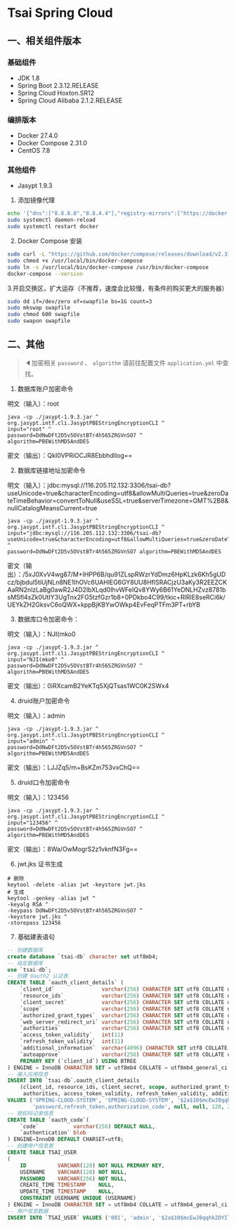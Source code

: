 # Tsai Spring Cloud

## 一、相关组件版本

### 基础组件

- JDK 1.8
- Spring Boot 2.3.12.RELEASE
- Spring Cloud Hoxton.SR12
- Spring Cloud Alibaba 2.1.2.RELEASE

### 编排版本

- Docker 27.4.0
- Docker Compose 2.31.0
- CentOS 7.8

### 其他组件

- Jasypt 1.9.3

1. 添加镜像代理

```bash
echo '{"dns":["8.8.8.8","8.8.4.4"],"registry-mirrors":["https://docker.xuanyuan.me","https://docker.1ms.run","https://hub.rat.dev"]}' > /etc/docker/daemon.json
sudo systemctl daemon-reload
sudo systemctl restart docker
```

2. Docker Compose 安装

```bash
sudo curl -L "https://github.com/docker/compose/releases/download/v2.31.0/docker-compose-$(uname -s)-$(uname -m)" -o /usr/local/bin/docker-compose
sudo chmod +x /usr/local/bin/docker-compose
sudo ln -s /usr/local/bin/docker-compose /usr/bin/docker-compose
docker-compose --version
```

3.开启交换区，扩大运存（不推荐，速度会比较慢，有条件的购买更大的服务器）

```bash
sudo dd if=/dev/zero of=swapfile bs=1G count=3
sudo mkswap swapfile
sudo chmod 600 swapfile
sudo swapon swapfile
```

## 二、其他

> 🔈加密相关 `password` 、 `algorithm` 请前往配置文件 `application.yml` 中查找。

1. 数据库账户加密命令

明文（输入）：root

```shell
java -cp ./jasypt-1.9.3.jar ^
org.jasypt.intf.cli.JasyptPBEStringEncryptionCLI ^
input="root" ^
password=DdNwDFt2D5v5OVstBTr4h565ZRGVnSO7 ^
algorithm=PBEWithMD5AndDES
```

密文（输出）：QkI0VPRiOCJR8EbbhdlIog==

2. 数据库链接地址加密命令

明文（输入）：jdbc:mysql://116.205.112.132:3306/tsai-db?useUnicode=true&characterEncoding=utf8&allowMultiQueries=true&zeroDateTimeBehavior=convertToNull&useSSL=true&serverTimezone=GMT%2B8&nullCatalogMeansCurrent=true

```shell
java -cp ./jasypt-1.9.3.jar ^
org.jasypt.intf.cli.JasyptPBEStringEncryptionCLI ^
input="jdbc:mysql://116.205.112.132:3306/tsai-db?useUnicode=true&characterEncoding=utf8&allowMultiQueries=true&zeroDateTimeBehavior=convertToNull&useSSL=true&serverTimezone=GMT%2B8&nullCatalogMeansCurrent=true" ^
password=DdNwDFt2D5v5OVstBTr4h565ZRGVnSO7 algorithm=PBEWithMD5AndDES
```

密文（输出）：/5xJ0XvV4wg87/M+IHPP6B/qu91ZLspRWzrYdDmz6HpKLzk6Kh5gUDcz/bjbdul5tiUjNLn8NE1lhOVc6UAHlEG6GY8UU8HflSRACjzU3aKy3R2EEZCKAaRN2nlzLaBg0awR2J4D2lbXLqd0lhvWFeIQv8YWy6B61YeDNLHZvz8781bsMSfl4sZk0UtIY3UgTnx2FG5tzfGzr1b8+0PDkbo4C99/tkic+RlRIE8seRCi6k/UEYkZH2GksvC6oQWX+kppBjKBYwOWkp4EvFeqPTFm3PT+rbYB

3. 数据库口令加密命令：

明文（输入）：NJI(mko0

```shell
java -cp ./jasypt-1.9.3.jar ^
org.jasypt.intf.cli.JasyptPBEStringEncryptionCLI ^
input="NJI(mko0" ^
password=DdNwDFt2D5v5OVstBTr4h565ZRGVnSO7 ^
algorithm=PBEWithMD5AndDES
```

密文（输出）：0iRXcamB2YeKTq5XjQTsas1WC0K2SWx4

4. druid账户加密命令

明文（输入）：admin

```shell
java -cp ./jasypt-1.9.3.jar ^
org.jasypt.intf.cli.JasyptPBEStringEncryptionCLI ^
input="admin" ^
password=DdNwDFt2D5v5OVstBTr4h565ZRGVnSO7 ^
algorithm=PBEWithMD5AndDES
```

密文（输出）：LJJZq5/m+BsKZm753vxChQ==

5. druid口令加密命令

明文（输入）：123456

```shell
java -cp ./jasypt-1.9.3.jar ^
org.jasypt.intf.cli.JasyptPBEStringEncryptionCLI ^
input="123456" ^
password=DdNwDFt2D5v5OVstBTr4h565ZRGVnSO7 ^
algorithm=PBEWithMD5AndDES
```

密文（输出）：8Wa/OwMogrS2z1vknfN3Fg==

6. jwt.jks 证书生成

```shell
# 删除
keytool -delete -alias jwt -keystore jwt.jks
# 生成
keytool -genkey -alias jwt ^
-keyalg RSA ^
-keypass DdNwDFt2D5v5OVstBTr4h565ZRGVnSO7 ^
-keystore jwt.jks ^
-storepass 123456
```

7. 基础建表语句

```sql
-- 创建数据库
create database `tsai-db` character set utf8mb4;
-- 指定数据库
use `tsai-db`;
-- 创建 Oauth2 认证表
CREATE TABLE `oauth_client_details` (
    `client_id`               varchar(256) CHARACTER SET utf8 COLLATE utf8_general_ci  NOT NULL,
    `resource_ids`            varchar(256) CHARACTER SET utf8 COLLATE utf8_general_ci  NULL DEFAULT NULL,
    `client_secret`           varchar(256) CHARACTER SET utf8 COLLATE utf8_general_ci  NULL DEFAULT NULL,
    `scope`                   varchar(256) CHARACTER SET utf8 COLLATE utf8_general_ci  NULL DEFAULT NULL,
    `authorized_grant_types`  varchar(256) CHARACTER SET utf8 COLLATE utf8_general_ci  NULL DEFAULT NULL,
    `web_server_redirect_uri` varchar(256) CHARACTER SET utf8 COLLATE utf8_general_ci  NULL DEFAULT NULL,
    `authorities`             varchar(256) CHARACTER SET utf8 COLLATE utf8_general_ci  NULL DEFAULT NULL,
    `access_token_validity`   int(11)                                                  NULL DEFAULT NULL,
    `refresh_token_validity`  int(11)                                                  NULL DEFAULT NULL,
    `additional_information`  varchar(4096) CHARACTER SET utf8 COLLATE utf8_general_ci NULL DEFAULT NULL,
    `autoapprove`             varchar(256) CHARACTER SET utf8 COLLATE utf8_general_ci  NULL DEFAULT NULL,
    PRIMARY KEY (`client_id`) USING BTREE
) ENGINE = InnoDB CHARACTER SET = utf8mb4 COLLATE = utf8mb4_general_ci ROW_FORMAT = Dynamic;
-- 接入应用信息
INSERT INTO `tsai-db`.oauth_client_details 
    (client_id, resource_ids, client_secret, scope, authorized_grant_types, web_server_redirect_uri, 
     authorities, access_token_validity, refresh_token_validity, additional_information, autoapprove) 
VALUES ('SPRING-CLOUD-SYSTEM', 'SPRING-CLOUD-SYSTEM', '$2a$10$mcEwJ8qqhk2DYIle6VfhEOZHRdDbCSizAQbIwBR7tTuv9Q7Fca9Gi', 'all', 
        'password,refresh_token,authorization_code', null, null, 120, 240, null, null);
-- 授权码记录信息
CREATE TABLE `oauth_code`(
    `code`           varchar(256) DEFAULT NULL,
    `authentication` blob
) ENGINE=InnoDB DEFAULT CHARSET=utf8;
-- 创建用户信息表
CREATE TABLE TSAI_USER
(
    ID          VARCHAR(128) NOT NULL PRIMARY KEY,
    USERNAME    VARCHAR(128) NOT NULL,
    PASSWORD    VARCHAR(256) NOT NULL,
    CREATE_TIME TIMESTAMP    NULL,
    UPDATE_TIME TIMESTAMP    NULL,
    CONSTRAINT USERNAME UNIQUE (USERNAME)
) ENGINE = InnoDB CHARACTER SET = utf8mb4 COLLATE = utf8mb4_general_ci ROW_FORMAT = Dynamic;
-- 用户信息数据
INSERT INTO `TSAI_USER` VALUES ('001', 'admin', '$2a$10$mcEwJ8qqhk2DYIle6VfhEOZHRdDbCSizAQbIwBR7tTuv9Q7Fca9Gi', NULL, NULL);
```